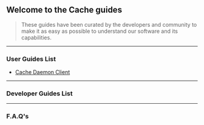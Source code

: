 ## Welcome to the Cache guides

> These guides have been curated by the developers and community to make it as easy as possible to understand our software and its capabilities.

***

### User Guides List

- [Cache Daemon Client](https://github.com/Cache-core/Guides/blob/master/cache-daemon.md)

***

### Developer Guides List

***

### F.A.Q's
